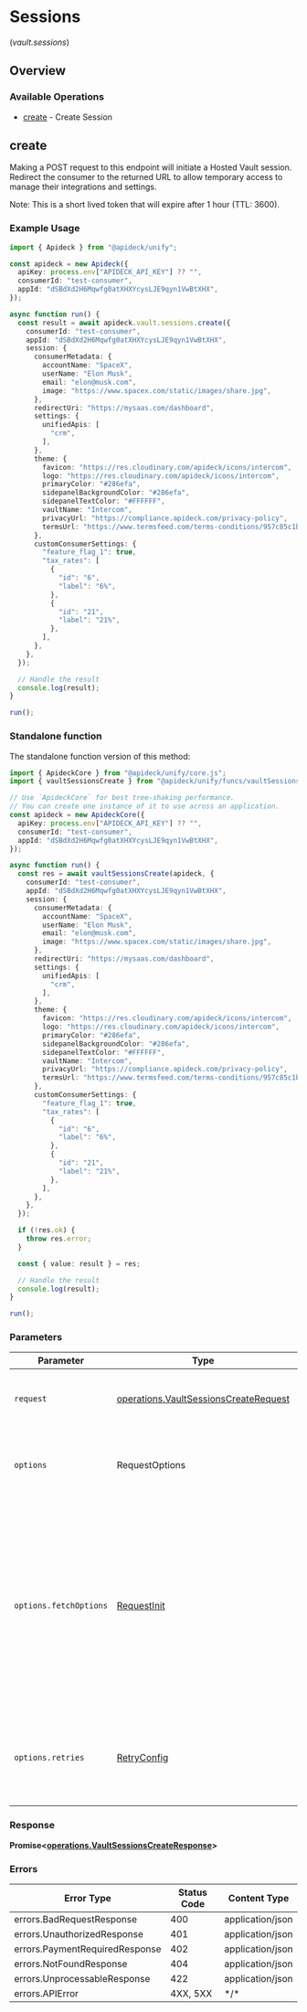 # Sessions
(*vault.sessions*)

## Overview

### Available Operations

* [create](#create) - Create Session

## create

Making a POST request to this endpoint will initiate a Hosted Vault session. Redirect the consumer to the returned
URL to allow temporary access to manage their integrations and settings.

Note: This is a short lived token that will expire after 1 hour (TTL: 3600).


### Example Usage

```typescript
import { Apideck } from "@apideck/unify";

const apideck = new Apideck({
  apiKey: process.env["APIDECK_API_KEY"] ?? "",
  consumerId: "test-consumer",
  appId: "dSBdXd2H6Mqwfg0atXHXYcysLJE9qyn1VwBtXHX",
});

async function run() {
  const result = await apideck.vault.sessions.create({
    consumerId: "test-consumer",
    appId: "dSBdXd2H6Mqwfg0atXHXYcysLJE9qyn1VwBtXHX",
    session: {
      consumerMetadata: {
        accountName: "SpaceX",
        userName: "Elon Musk",
        email: "elon@musk.com",
        image: "https://www.spacex.com/static/images/share.jpg",
      },
      redirectUri: "https://mysaas.com/dashboard",
      settings: {
        unifiedApis: [
          "crm",
        ],
      },
      theme: {
        favicon: "https://res.cloudinary.com/apideck/icons/intercom",
        logo: "https://res.cloudinary.com/apideck/icons/intercom",
        primaryColor: "#286efa",
        sidepanelBackgroundColor: "#286efa",
        sidepanelTextColor: "#FFFFFF",
        vaultName: "Intercom",
        privacyUrl: "https://compliance.apideck.com/privacy-policy",
        termsUrl: "https://www.termsfeed.com/terms-conditions/957c85c1b089ae9e3219c83eff65377e",
      },
      customConsumerSettings: {
        "feature_flag_1": true,
        "tax_rates": [
          {
            "id": "6",
            "label": "6%",
          },
          {
            "id": "21",
            "label": "21%",
          },
        ],
      },
    },
  });

  // Handle the result
  console.log(result);
}

run();
```

### Standalone function

The standalone function version of this method:

```typescript
import { ApideckCore } from "@apideck/unify/core.js";
import { vaultSessionsCreate } from "@apideck/unify/funcs/vaultSessionsCreate.js";

// Use `ApideckCore` for best tree-shaking performance.
// You can create one instance of it to use across an application.
const apideck = new ApideckCore({
  apiKey: process.env["APIDECK_API_KEY"] ?? "",
  consumerId: "test-consumer",
  appId: "dSBdXd2H6Mqwfg0atXHXYcysLJE9qyn1VwBtXHX",
});

async function run() {
  const res = await vaultSessionsCreate(apideck, {
    consumerId: "test-consumer",
    appId: "dSBdXd2H6Mqwfg0atXHXYcysLJE9qyn1VwBtXHX",
    session: {
      consumerMetadata: {
        accountName: "SpaceX",
        userName: "Elon Musk",
        email: "elon@musk.com",
        image: "https://www.spacex.com/static/images/share.jpg",
      },
      redirectUri: "https://mysaas.com/dashboard",
      settings: {
        unifiedApis: [
          "crm",
        ],
      },
      theme: {
        favicon: "https://res.cloudinary.com/apideck/icons/intercom",
        logo: "https://res.cloudinary.com/apideck/icons/intercom",
        primaryColor: "#286efa",
        sidepanelBackgroundColor: "#286efa",
        sidepanelTextColor: "#FFFFFF",
        vaultName: "Intercom",
        privacyUrl: "https://compliance.apideck.com/privacy-policy",
        termsUrl: "https://www.termsfeed.com/terms-conditions/957c85c1b089ae9e3219c83eff65377e",
      },
      customConsumerSettings: {
        "feature_flag_1": true,
        "tax_rates": [
          {
            "id": "6",
            "label": "6%",
          },
          {
            "id": "21",
            "label": "21%",
          },
        ],
      },
    },
  });

  if (!res.ok) {
    throw res.error;
  }

  const { value: result } = res;

  // Handle the result
  console.log(result);
}

run();
```

### Parameters

| Parameter                                                                                                                                                                      | Type                                                                                                                                                                           | Required                                                                                                                                                                       | Description                                                                                                                                                                    |
| ------------------------------------------------------------------------------------------------------------------------------------------------------------------------------ | ------------------------------------------------------------------------------------------------------------------------------------------------------------------------------ | ------------------------------------------------------------------------------------------------------------------------------------------------------------------------------ | ------------------------------------------------------------------------------------------------------------------------------------------------------------------------------ |
| `request`                                                                                                                                                                      | [operations.VaultSessionsCreateRequest](../../models/operations/vaultsessionscreaterequest.md)                                                                                 | :heavy_check_mark:                                                                                                                                                             | The request object to use for the request.                                                                                                                                     |
| `options`                                                                                                                                                                      | RequestOptions                                                                                                                                                                 | :heavy_minus_sign:                                                                                                                                                             | Used to set various options for making HTTP requests.                                                                                                                          |
| `options.fetchOptions`                                                                                                                                                         | [RequestInit](https://developer.mozilla.org/en-US/docs/Web/API/Request/Request#options)                                                                                        | :heavy_minus_sign:                                                                                                                                                             | Options that are passed to the underlying HTTP request. This can be used to inject extra headers for examples. All `Request` options, except `method` and `body`, are allowed. |
| `options.retries`                                                                                                                                                              | [RetryConfig](../../lib/utils/retryconfig.md)                                                                                                                                  | :heavy_minus_sign:                                                                                                                                                             | Enables retrying HTTP requests under certain failure conditions.                                                                                                               |

### Response

**Promise\<[operations.VaultSessionsCreateResponse](../../models/operations/vaultsessionscreateresponse.md)\>**

### Errors

| Error Type                     | Status Code                    | Content Type                   |
| ------------------------------ | ------------------------------ | ------------------------------ |
| errors.BadRequestResponse      | 400                            | application/json               |
| errors.UnauthorizedResponse    | 401                            | application/json               |
| errors.PaymentRequiredResponse | 402                            | application/json               |
| errors.NotFoundResponse        | 404                            | application/json               |
| errors.UnprocessableResponse   | 422                            | application/json               |
| errors.APIError                | 4XX, 5XX                       | \*/\*                          |